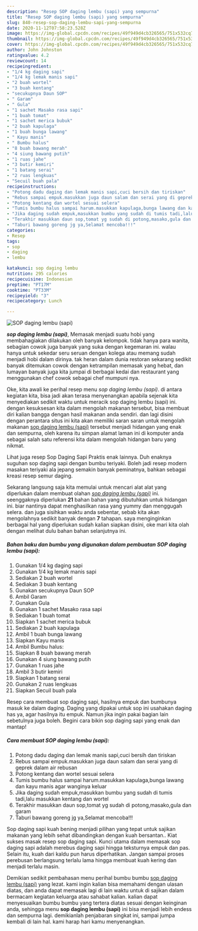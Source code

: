 ```yaml
---
description: "Resep SOP daging lembu (sapi) yang sempurna"
title: "Resep SOP daging lembu (sapi) yang sempurna"
slug: 840-resep-sop-daging-lembu-sapi-yang-sempurna
date: 2020-11-12T07:58:23.528Z
image: https://img-global.cpcdn.com/recipes/49f949d4cb326565/751x532cq70/sop-daging-lembu-sapi-foto-resep-utama.jpg
thumbnail: https://img-global.cpcdn.com/recipes/49f949d4cb326565/751x532cq70/sop-daging-lembu-sapi-foto-resep-utama.jpg
cover: https://img-global.cpcdn.com/recipes/49f949d4cb326565/751x532cq70/sop-daging-lembu-sapi-foto-resep-utama.jpg
author: John Johnston
ratingvalue: 4.2
reviewcount: 14
recipeingredient:
- "1/4 kg daging sapi"
- "1/4 kg lemak manis sapi"
- "2 buah wortel"
- "3 buah kentang"
- "secukupnya Daun SOP"
- " Garam"
- " Gula"
- "1 sachet Masako rasa sapi"
- "1 buah tomat"
- "1 sachet merica bubuk"
- "2 buah kapulaga"
- "1 buah bunga lawang"
- " Kayu manis"
- " Bumbu halus"
- "8 buah bawang merah"
- "4 siung bawang putih"
- "1 ruas jahe"
- "3 butir kemiri"
- "1 batang serai"
- "2 ruas lengkuas"
- "Secuil buah pala"
recipeinstructions:
- "Potong dadu daging dan lemak manis sapi,cuci bersih dan tiriskan"
- "Rebus sampai empuk.masukkan juga daun salam dan serai yang di geprek dalam air rebusan"
- "Potong kentang dan wortel sesuai selera"
- "Tumis bumbu halus sampai harum.masukkan kapulaga,bunga lawang dan kayu manis agar wanginya keluar"
- "Jika daging sudah empuk,masukkan bumbu yang sudah di tumis tadi,lalu masukkan kentang dan wortel"
- "Terakhir masukkan daun sop,tomat yg sudah di potong,masako,gula dan garam"
- "Taburi bawang goreng jg ya,Selamat mencoba!!!"
categories:
- Resep
tags:
- sop
- daging
- lembu

katakunci: sop daging lembu 
nutrition: 295 calories
recipecuisine: Indonesian
preptime: "PT17M"
cooktime: "PT33M"
recipeyield: "3"
recipecategory: Lunch

---
```



![SOP daging lembu (sapi)](https://img-global.cpcdn.com/recipes/49f949d4cb326565/751x532cq70/sop-daging-lembu-sapi-foto-resep-utama.jpg)

<b><i>sop daging lembu (sapi)</i></b>, Memasak menjadi suatu hobi yang membahagiakan dilakukan oleh banyak kelompok. tidak hanya para wanita, sebagian cowok juga banyak yang suka dengan kegemaran ini. walau hanya untuk sekedar seru seruan dengan kolega atau memang sudah menjadi hobi dalam dirinya. tak heran dalam dunia restoran sekarang sedikit banyak ditemukan cowok dengan ketrampilan memasak yang hebat, dan lumayan banyak juga kita jumpai di berbagai kedai dan restaurant yang menggunakan chef cowok sebagai chef mumpuni nya.

Oke, kita awali ke perihal resep menu <i>sop daging lembu (sapi)</i>. di antara kegiatan kita, bisa jadi akan terasa menyenangkan apabila sejenak kita menyediakan sedikit waktu untuk meracik sop daging lembu (sapi) ini. dengan kesuksesan kita dalam mengolah makanan tersebut, bisa membuat diri kalian bangga dengan hasil makanan anda sendiri. dan lagi disini dengan perantara situs ini kita akan memiliki saran saran untuk mengolah makanan <u>sop daging lembu (sapi)</u> tersebut menjadi hidangan yang enak dan sempurna, oleh karena itu simpan alamat laman ini di komputer anda sebagai salah satu referensi kita dalam mengolah hidangan baru yang nikmat.

Lihat juga resep Sop Daging Sapi Praktis enak lainnya. Duh enaknya suguhan sop daging sapi dengan bumbu teriyaki. Boleh jadi resep modern masakan teriyaki ala jepang semakin banyak peminatnya, bahkan sebagai kreasi resep semur daging.


Sekarang langsung saja kita memulai untuk mencari alat alat yang diperlukan dalam membuat olahan <u><i>sop daging lembu (sapi)</i></u> ini. seenggaknya diperlukan <b>21</b> bahan bahan yang dibutuhkan untuk hidangan ini. biar nantinya dapat menghasilkan rasa yang yummy dan menggugah selera. dan juga sisihkan waktu anda sebentar, sebab kita akan mengolahnya sedikit banyak dengan <b>7</b> tahapan. saya menginginkan berbagai hal yang diperlukan sudah kalian siapkan disini, oke mari kita olah dengan melihat dulu bahan bahan selanjutnya ini.

<!--inarticleads1-->

##### Bahan baku dan bumbu yang digunakan dalam pembuatan SOP daging lembu (sapi):

1. Gunakan 1/4 kg daging sapi
1. Gunakan 1/4 kg lemak manis sapi
1. Sediakan 2 buah wortel
1. Sediakan 3 buah kentang
1. Gunakan secukupnya Daun SOP
1. Ambil  Garam
1. Gunakan  Gula
1. Gunakan 1 sachet Masako rasa sapi
1. Sediakan 1 buah tomat
1. Siapkan 1 sachet merica bubuk
1. Sediakan 2 buah kapulaga
1. Ambil 1 buah bunga lawang
1. Siapkan  Kayu manis
1. Ambil  Bumbu halus:
1. Siapkan 8 buah bawang merah
1. Gunakan 4 siung bawang putih
1. Gunakan 1 ruas jahe
1. Ambil 3 butir kemiri
1. Siapkan 1 batang serai
1. Gunakan 2 ruas lengkuas
1. Siapkan Secuil buah pala


Resep cara membuat sop daging sapi, hasilnya empuk dan bumbunya masuk ke dalam daging. Daging yang dipakai untuk sop ini usahakan daging has ya, agar hasilnya itu empuk. Namun jika ingin pakai bagian lain sebetulnya juga boleh. Begini cara bikin sop daging sapi yang enak dan mantap! 

<!--inarticleads2-->

##### Cara membuat SOP daging lembu (sapi):

1. Potong dadu daging dan lemak manis sapi,cuci bersih dan tiriskan
1. Rebus sampai empuk.masukkan juga daun salam dan serai yang di geprek dalam air rebusan
1. Potong kentang dan wortel sesuai selera
1. Tumis bumbu halus sampai harum.masukkan kapulaga,bunga lawang dan kayu manis agar wanginya keluar
1. Jika daging sudah empuk,masukkan bumbu yang sudah di tumis tadi,lalu masukkan kentang dan wortel
1. Terakhir masukkan daun sop,tomat yg sudah di potong,masako,gula dan garam
1. Taburi bawang goreng jg ya,Selamat mencoba!!!


Sop daging sapi kuah bening menjadi pilihan yang tepat untuk sajikan makanan yang lebih sehat dibandingkan dengan kuah bersantan.. Kiat sukses masak resep sop daging sapi. Kunci utama dalam memasak sop daging sapi adalah merebus daging sapi hingga teksturnya empuk dan pas. Selain itu, kuah dari kaldu pun harus diperhatikan. Jangan sampai proses perebusan berlangsung terlalu lama hingga membuat kuah kering dan menjadi terlalu masin. 

Demikian sedikit pembahasan menu perihal bumbu bumbu <u>sop daging lembu (sapi)</u> yang lezat. kami ingin kalian bisa memahami dengan ulasan diatas, dan anda dapat memasak lagi di lain waktu untuk di sajikan dalam bermacam kegiatan keluarga atau sahabat kalian. kalian dapat menyesuaikan bumbu bumbu yang tertera diatas sesuai dengan keinginan anda, sehingga menu <b>sop daging lembu (sapi)</b> ini bisa menjadi lebih endess dan sempurna lagi. demikianlah penjabaran singkat ini, sampai jumpa kembali di lain hal. kami harap hari kamu menyenangkan.
